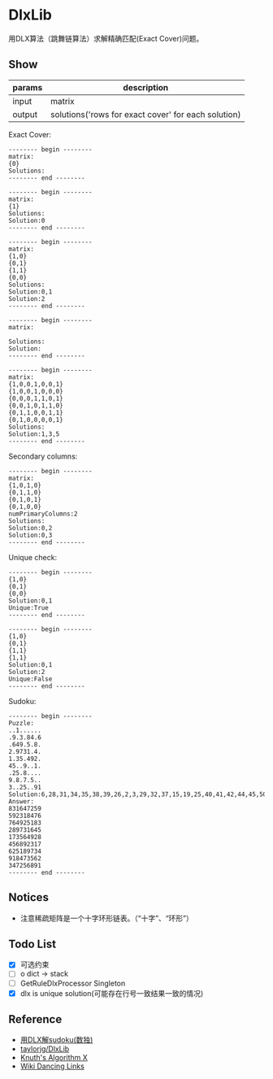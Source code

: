 # DlxLib

用DLX算法（跳舞链算法）求解精确匹配(Exact Cover)问题。

## Show


| params | description |
| ---- | ---- |
| input | matrix |
| output | solutions('rows for exact cover' for each solution) |

Exact Cover:

```
-------- begin --------
matrix:
{0}
Solutions:
-------- end --------
```

```
-------- begin --------
matrix:
{1}
Solutions:
Solution:0
-------- end --------
```

```
-------- begin --------
matrix:
{1,0}
{0,1}
{1,1}
{0,0}
Solutions:
Solution:0,1
Solution:2
-------- end --------
```

```
-------- begin --------
matrix:

Solutions:
Solution:
-------- end --------
```

```
-------- begin --------
matrix:
{1,0,0,1,0,0,1}
{1,0,0,1,0,0,0}
{0,0,0,1,1,0,1}
{0,0,1,0,1,1,0}
{0,1,1,0,0,1,1}
{0,1,0,0,0,0,1}
Solutions:
Solution:1,3,5
-------- end --------
```

Secondary columns:

```
-------- begin --------
matrix:
{1,0,1,0}
{0,1,1,0}
{0,1,0,1}
{0,1,0,0}
numPrimaryColumns:2
Solutions:
Solution:0,2
Solution:0,3
-------- end --------
```

Unique check:

```
-------- begin --------
{1,0}
{0,1}
{0,0}
Solution:0,1
Unique:True
-------- end --------
```

```
-------- begin --------
{1,0}
{0,1}
{1,1}
{1,1}
Solution:0,1
Solution:2
Unique:False
-------- end --------
```

Sudoku:

```
-------- begin --------
Puzzle:
..1......
.9.3.84.6
.649.5.8.
2.9731.4.
1.35.492.
45..9..1.
.25.8....
9.8.7.5..
3..25..91
Solution:6,28,31,34,35,38,39,26,2,3,29,32,37,15,19,25,40,41,42,44,45,50,52,46,54,55,56,57,58,59,60,62,63,65,66,68,69,70,10,8,14,71,72,73,75,76,77,78,81,82,83,89,91,85,93,95,96,100,106,107,103,111,97,113,116,118,114,120,123,125,121,126,129,130,133,134,135,136,139,140,141
Answer:
831647259
592318476
764925183
289731645
173564928
456892317
625189734
918473562
347256891
-------- end --------
```

## Notices

- 注意稀疏矩阵是一个十字环形链表。（“十字”、“环形”）

## Todo List

-[x] 可选约束
-[ ] o dict -> stack
-[ ] GetRuleDlxProcessor Singleton
-[x] dlx is unique solution(可能存在行号一致结果一致的情况)

## Reference

- [用DLX解sudoku(数独)](http://blog.gssxgss.me/use-dlx-to-solve-sudoku-1/)
- [taylorjg/DlxLib](https://github.com/taylorjg/DlxLib)
- [Knuth's Algorithm X](https://en.wikipedia.org/wiki/Knuth%27s_Algorithm_X)
- [Wiki Dancing Links](https://en.wikipedia.org/wiki/Dancing_Links)